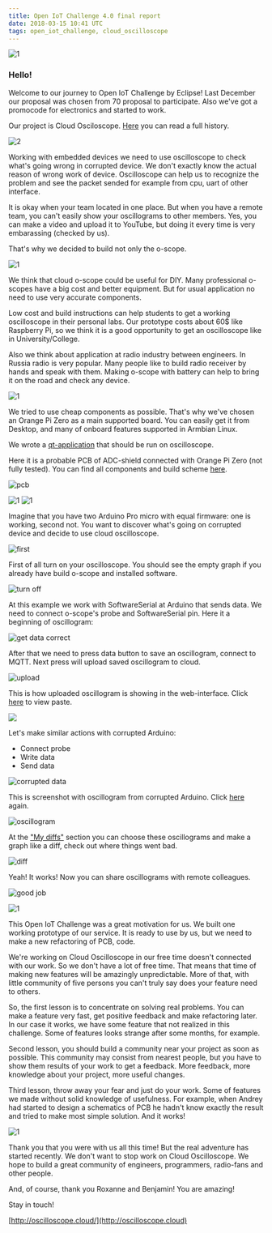 ```yaml
---
title: Open IoT Challenge 4.0 final report 
date: 2018-03-15 10:41 UTC
tags: open_iot_challenge, cloud_oscilloscope
---
```


![1](http://dronov.net/images/osc/1.png)

### Hello! 

Welcome to our journey to Open IoT Challenge by Eclipse! Last December our proposal was chosen 
from 70 proposal to participate. Also we've got a promocode for electronics and started to work.

Our project is Cloud Osciloscope. [Here](http://dronov.net/2017/11/17/we-make-an-open-source-cloud-oscilloscope.html) you can read a full history. 

![2](http://dronov.net/images/osc/2.png)

Working with embedded devices we need to use oscilloscope to check what's going wrong in corrupted device. We don't exactly know the actual reason 
of wrong work of device. Oscilloscope can help us to recognize the problem and see the packet sended for example from cpu, uart of other interface.

It is okay when your team located in one place. But when you have a remote team, you can't easily show your oscillograms to other members. 
Yes, you can make a video and upload it to YouTube, but doing it every time is very embarassing (checked by us). 

That's why we decided to build not only the o-scope.  

![1](http://dronov.net/images/osc/3.png)

We think that cloud o-scope could be useful for DIY. Many professional o-scopes have a big cost and better equipment. But for usual application
no need to use very accurate components. 

Low cost and build instructions can help students to get a working oscilloscope in their personal labs. Our prototype costs about 60$ like Raspberry Pi, so we think
it is a good opportunity to get an oscilloscope like in University/College. 

Also we think about application at radio industry between engineers. In Russia radio is very popular. Many people like to build radio receiver by hands and speak with them.
Making o-scope with battery can help to bring it on the road and check any device.  

![1](http://dronov.net/images/osc/4.png)

We tried to use cheap components as possible. That's why we've chosen an Orange Pi Zero as a main supported board. You can easily get it from Desktop, 
and many of onboard features supported in Armbian Linux. 

We wrote a [qt-application](https://gitlab.com/cloud-oscilloscope/qtloscope) that should be run on oscilloscope.

Here it is a probable PCB of ADC-shield connected with Orange Pi Zero (not fully tested). You can find all components and build scheme [here](http://dronov.net/2018/03/13/build-scheme.html).

![pcb](http://dronov.net/images/osc/oscill.jpg)

![1](http://dronov.net/images/osc/5.png)
![1](http://dronov.net/images/osc/6.png)

Imagine that you have two Arduino Pro micro with equal firmware: one is working, second not. You want to discover what's going on corrupted device and decide to use cloud oscilloscope. 

![first](https://media.giphy.com/media/1dLjRzvGVvfOcqjPbo/giphy.gif)

First of all turn on your oscilloscope. You should see the empty graph if you already have build o-scope and installed software.

![turn off](https://media.giphy.com/media/lJLRG19Fb4YDYAQBNL/giphy.gif) 

At this example we work with SoftwareSerial at Arduino that sends data. We need to connect o-scope's probe and SoftwareSerial pin. Here it a beginning of oscillogram:

![get data correct](https://media.giphy.com/media/mByxRfYvvG1CCAf8Zh/giphy.gif)

After that we need to press data button to save an oscillogram, connect to MQTT. Next press will upload saved oscillogram to cloud.

![upload](https://media.giphy.com/media/IkliV04dN44qwuGDsP/giphy.gif)

This is how uploaded oscillogram is showing in the web-interface. Click [here](http://oscilloscope.cloud/pastes/k59nzgiqejzcibz555w4aw) to view paste.

![](http://joxi.ru/12MjVZDfMjKnzA.png)

Let's make similar actions with corrupted Arduino: 

- Connect probe
- Write data
- Send data

![corrupted data](https://media.giphy.com/media/nEMIMhWm76FdG8ZSBr/giphy.gif)

This is screenshot with oscillogram from corrupted Arduino. Click [here](http://oscilloscope.cloud/pastes/mvqpgvirqentue-mgmokzq) again.

![oscillogram](http://dl4.joxi.net/drive/2018/03/15/0010/1401/693625/25/b93073164b.png)

At the ["My diffs"](http://oscilloscope.cloud/raw_diffs) section you can choose these oscillograms and make a graph like a diff, check out where things went bad.

![diff](http://dl4.joxi.net/drive/2018/03/15/0010/1401/693625/25/fa33f02654.png)


Yeah! It works! Now you can share oscillograms with remote colleagues.  

![good job](https://i.imgflip.com/26fugw.gif)

![1](http://dronov.net/images/osc/7.png)

This Open IoT Challenge was a great motivation for us. We built one working prototype of our service. It is ready to use by us, but we need 
to make a new refactoring of PCB, code. 

We're working on Cloud Oscilloscope in our free time doesn't connected with our work. So we don't have a lot of free time. That means 
that time of making new features will be amazingly unpredictable. More of that, with little community of five persons you can't truly say does 
your feature need to others. 

So, the first lesson is to concentrate on solving real problems. You can make a feature very fast, get positive feedback and make refactoring 
later. In our case it works, we have some feature that not realized in this challenge. Some of features looks strange after some months, for example. 

Second lesson, you should build a community near your project as soon as possible. This community may consist from nearest people, but you 
have to show them results of your work to get a feedback. More feedback, more knowledge about your project, more useful changes.  

Third lesson, throw away your fear and just do your work. Some of features we made without solid knowledge of usefulness. For example,
when Andrey had started to design a schematics of PCB he hadn't know exactly the result and tried to make most simple solution. And it works! 

![1](http://dronov.net/images/osc/8.png)

Thank you that you were with us all this time! But the real adventure has started recently. We don't want to stop work on Cloud Oscilloscope. We hope to build a great community of engineers, programmers, radio-fans and other people.

And, of course, thank you Roxanne and Benjamin! You are amazing! 

Stay in touch! 

[http://oscilloscope.cloud/](http://oscilloscope.cloud)